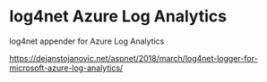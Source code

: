 # log4net Azure Log Analytics
log4net appender for Azure Log Analytics

https://dejanstojanovic.net/aspnet/2018/march/log4net-logger-for-microsoft-azure-log-analytics/
